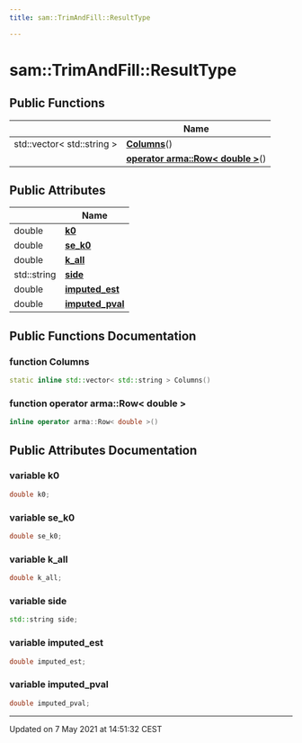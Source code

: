 ```yaml
---
title: sam::TrimAndFill::ResultType

---
```


# sam::TrimAndFill::ResultType



## Public Functions

|                | Name           |
| -------------- | -------------- |
| std::vector< std::string > | **[Columns](/doxygen/Classes/structsam_1_1_trim_and_fill_1_1_result_type/#function-columns)**() |
| | **[operator arma::Row< double >](/doxygen/Classes/structsam_1_1_trim_and_fill_1_1_result_type/#function-operator-armarow<-double->)**() |

## Public Attributes

|                | Name           |
| -------------- | -------------- |
| double | **[k0](/doxygen/Classes/structsam_1_1_trim_and_fill_1_1_result_type/#variable-k0)**  |
| double | **[se_k0](/doxygen/Classes/structsam_1_1_trim_and_fill_1_1_result_type/#variable-se_k0)**  |
| double | **[k_all](/doxygen/Classes/structsam_1_1_trim_and_fill_1_1_result_type/#variable-k_all)**  |
| std::string | **[side](/doxygen/Classes/structsam_1_1_trim_and_fill_1_1_result_type/#variable-side)**  |
| double | **[imputed_est](/doxygen/Classes/structsam_1_1_trim_and_fill_1_1_result_type/#variable-imputed_est)**  |
| double | **[imputed_pval](/doxygen/Classes/structsam_1_1_trim_and_fill_1_1_result_type/#variable-imputed_pval)**  |

## Public Functions Documentation

### function Columns

```cpp
static inline std::vector< std::string > Columns()
```


### function operator arma::Row< double >

```cpp
inline operator arma::Row< double >()
```


## Public Attributes Documentation

### variable k0

```cpp
double k0;
```


### variable se_k0

```cpp
double se_k0;
```


### variable k_all

```cpp
double k_all;
```


### variable side

```cpp
std::string side;
```


### variable imputed_est

```cpp
double imputed_est;
```


### variable imputed_pval

```cpp
double imputed_pval;
```


-------------------------------

Updated on  7 May 2021 at 14:51:32 CEST